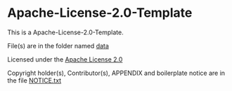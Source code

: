 # Apache-License-2.0-Template
This is a Apache-License-2.0-Template.

File(s) are in the folder named [data](data)

Licensed under the [Apache License 2.0](LICENSE.txt)

Copyright holder(s), Contributor(s), APPENDIX and boilerplate notice are in the file [NOTICE.txt](NOTICE.txt)
